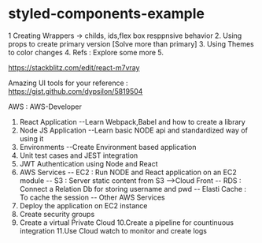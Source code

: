 # styled-components-example

1  Creating Wrappers ->  childs, ids,flex box resppnsive behavior
2. Using props to create primary version [Solve more than primary]
3. Using Themes to color changes
4. Refs : Explore some more
5. 

https://stackblitz.com/edit/react-m7vray

Amazing UI tools for your reference :
https://gist.github.com/dypsilon/5819504

AWS :
AWS-Developer

1. React Application
	--Learn Webpack,Babel and how to create a library
2. Node JS Application
	--Learn basic NODE api and standardized way of using it
3. Environments
	--Create Environment based application
4. Unit test cases and JEST integration
5. JWT Authentication using Node and React
6. AWS Services 
	-- EC2 : Run NODE and React application on an EC2 module
	-- S3 : Server static content from S3 -->Cloud Front
	-- RDS : Connect a Relation Db for storing username and pwd
	-- Elasti Cache : To cache the session
	-- Other AWS Services
7. Deploy the application on EC2 instance
8. Create security groups
9. Create a virtual Private Cloud
10.Create a pipeline for countinuous integration
11.Use Cloud watch to monitor and create logs

